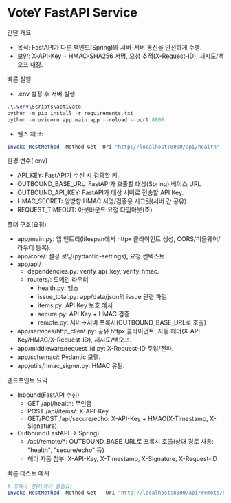 # VoteY FastAPI Service

간단 개요
- 목적: FastAPI가 다른 백엔드(Spring)와 서버-서버 통신을 안전하게 수행.
- 보안: X-API-Key + HMAC-SHA256 서명, 요청 추적(X-Request-ID), 재시도/백오프 내장.

빠른 실행
- .env 설정 후 서버 실행:
```powershell
.\.venv\Scripts\activate
python -m pip install -r requirements.txt
python -m uvicorn app.main:app --reload --port 8000
```
- 헬스 체크:
```powershell
Invoke-RestMethod -Method Get -Uri "http://localhost:8000/api/health"
```

환경 변수(.env)
- API_KEY: FastAPI가 수신 시 검증할 키.
- OUTBOUND_BASE_URL: FastAPI가 호출할 대상(Spring) 베이스 URL
- OUTBOUND_API_KEY: FastAPI가 대상 서버로 전송할 API Key.
- HMAC_SECRET: 양방향 HMAC 서명/검증용 시크릿(서버 간 공유).
- REQUEST_TIMEOUT: 아웃바운드 요청 타임아웃(초).

폴더 구조(요점)
- app/main.py: 앱 엔트리(lifespan에서 httpx 클라이언트 생성, CORS/미들웨어/라우터 등록).
- app/core/: 설정 로딩(pydantic-settings), 요청 컨텍스트.
- app/api/
  - dependencies.py: verify_api_key, verify_hmac.
  - routers/: 도메인 라우터
    - health.py: 헬스
    - issue_total.py: app/data/json의 issue 관련 파일
    - items.py: API Key 보호 예시
    - secure.py: API Key + HMAC 검증
    - remote.py: 서버→서버 프록시(OUTBOUND_BASE_URL로 호출)
- app/services/http_client.py: 공유 httpx 클라이언트, 자동 헤더(X-API-Key/HMAC/X-Request-ID), 재시도/백오프.
- app/middleware/request_id.py: X-Request-ID 주입/전파.
- app/schemas/: Pydantic 모델.
- app/utils/hmac_signer.py: HMAC 유틸.

엔드포인트 요약
- Inbound(FastAPI 수신)
  - GET /api/health: 무인증
  - POST /api/items/: X-API-Key
  - GET/POST /api/secure/echo: X-API-Key + HMAC(X-Timestamp, X-Signature)
- Outbound(FastAPI → Spring)
  - /api/remote/*: OUTBOUND_BASE_URL로 프록시 호출(상대 경로 사용: "health", "secure/echo" 등)
  - 헤더 자동 첨부: X-API-Key, X-Timestamp, X-Signature, X-Request-ID

빠른 테스트 예시
```powershell
# 프록시 경유(헤더 불필요)
Invoke-RestMethod -Method Get  -Uri "http://localhost:8000/api/remote/health"
```